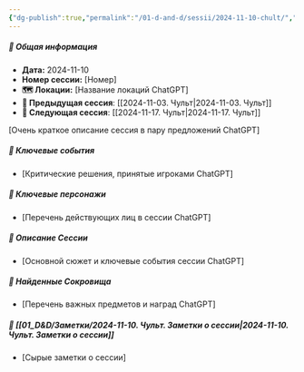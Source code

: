```yaml
---
{"dg-publish":true,"permalink":"/01-d-and-d/sessii/2024-11-10-chult/","created":"2024-11-10T11:58:44.547+03:00","updated":"2024-11-10T11:58:55.889+03:00"}
---
```



##### 📅 Общая информация

- **Дата:** 2024-11-10
- **Номер cессии:** [Номер]
- **🗺️ Локации:** [Название локаций ChatGPT]
- **🔗 Предыдущая сессия**: [[2024-11-03. Чульт\|2024-11-03. Чульт]]
- **🔗 Следующая сессия**: [[2024-11-17. Чульт\|2024-11-17. Чульт]]

[Очень краткое описание сессия в пару предложений ChatGPT]
##### 🔑 **Ключевые события** 
- [Критические решения, принятые игроками ChatGPT]
##### 🧍 **Ключевые персонажи** 
- [Перечень действующих лиц в сессии ChatGPT]
##### 📖 **Описание Сессии** 
- [Основной сюжет и ключевые события сессии ChatGPT]
##### 💎 **Найденные Сокровища** 
- [Перечень важных предметов и наград ChatGPT]
##### 📝 **[[01_D&D/Заметки/2024-11-10. Чульт. Заметки о сессии\|2024-11-10. Чульт. Заметки о сессии]]**
- [Сырые заметки о сессии]

